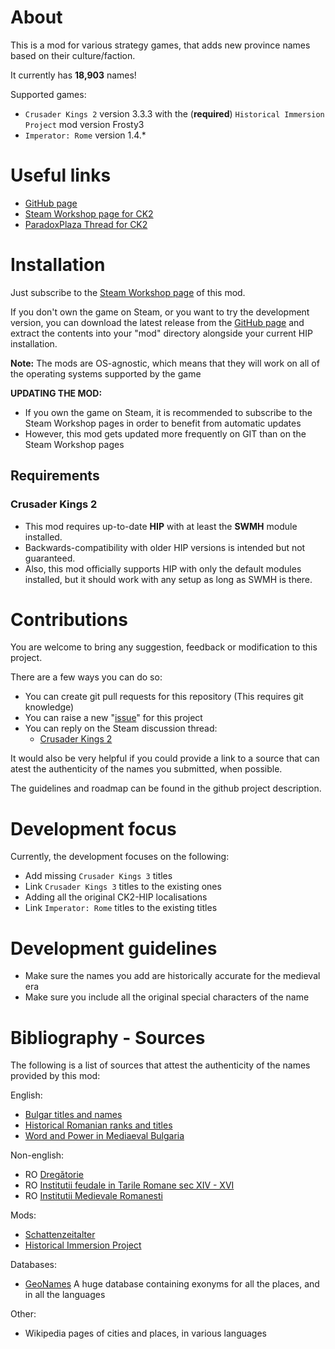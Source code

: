 # About

This is a mod for various strategy games, that adds new province names based on their culture/faction.

It currently has **18,903** names!

Supported games:
 - `Crusader Kings 2` version 3.3.3 with the (**required**) `Historical Immersion Project` mod version Frosty3
 - `Imperator: Rome` version 1.4.*

# Useful links

- [GitHub page](https://github.com/hmlendea/ck2-hip-mcn)
- [Steam Workshop page for CK2](http://steamcommunity.com/sharedfiles/filedetails/?id=1175098675)
- [ParadoxPlaza Thread for CK2](https://forum.paradoxplaza.com/forum/index.php?threads/submod-more-cultural-names-v19-151-31-05.1184632/)

# Installation

Just subscribe to the [Steam Workshop page](http://steamcommunity.com/sharedfiles/filedetails/?id=1175098675) of this mod.

If you don't own the game on Steam, or you want to try the development version, you can download the latest release from the [GitHub page](https://github.com/hmlendea/ck2-hip-mcn/releases) and extract the contents into your "mod" directory alongside your current HIP installation.

**Note:** The mods are OS-agnostic, which means that they will work on all of the operating systems supported by the game

**UPDATING THE MOD:**
- If you own the game on Steam, it is recommended to subscribe to the Steam Workshop pages in order to benefit from automatic updates
- However, this mod gets updated more frequently on GIT than on the Steam Workshop pages

## Requirements

### Crusader Kings 2

- This mod requires up-to-date **HIP** with at least the **SWMH** module installed.
- Backwards-compatibility with older HIP versions is intended but not guaranteed.
- Also, this mod officially supports HIP with only the default modules installed, but it should work with any setup as long as SWMH is there.

# Contributions

You are welcome to bring any suggestion, feedback or modification to this project.

There are a few ways you can do so:

- You can create git pull requests for this repository (This requires git knowledge)
- You can raise a new "[issue](https://github.com/hmlendea/ck2-hip-mcn/issues)" for this project
- You can reply on the Steam discussion thread:
  - [Crusader Kings 2](http://steamcommunity.com/workshop/filedetails/discussion/1175098675/1479856439031332646/)

It would also be very helpful if you could provide a link to a source that can atest the authenticity of the names you submitted, when possible.

The guidelines and roadmap can be found in the github project description.

# Development focus

Currently, the development focuses on the following:

- Add missing `Crusader Kings 3` titles
- Link `Crusader Kings 3` titles to the existing ones
- Adding all the original CK2-HIP localisations
- Link `Imperator: Rome` titles to the existing titles

# Development guidelines

- Make sure the names you add are historically accurate for the medieval era
- Make sure you include all the original special characters of the name

# Bibliography - Sources

The following is a list of sources that attest the authenticity of the names provided by this mod:

English:
- [Bulgar titles and names](http://www.chitatel.net/forum/topic/375-bulgar-titles-and-names/)
- [Historical Romanian ranks and titles](https://en.wikipedia.org/wiki/Historical_Romanian_ranks_and_titles)
- [Word and Power in Mediaeval Bulgaria](https://books.google.co.uk/books?id=O-j66lYzINEC)

Non-english:
- RO [Dregătorie](https://ro.wikipedia.org/wiki/Dreg%C4%83torie)
- RO [Institutii feudale in Tarile Romane sec XIV - XVI](http://www.ebacalaureat.ro/c/institutii-feudale-in-tarile-romane-sec-xiv---xvi/1158)
- RO [Institutii Medievale Romanesti](https://www.scribd.com/doc/103239549/Institutii-Medievale-Romanesti)

Mods:
- [Schattenzeitalter](http://www.moddb.com/mods/schattenzeitalter)
- [Historical Immersion Project](https://ck2.paradoxwikis.com/Historical_Immersion_Project)

Databases:
 - [GeoNames](http://www.geonames.org/) A huge database containing exonyms for all the places, and in all the languages

Other:
- Wikipedia pages of cities and places, in various languages

